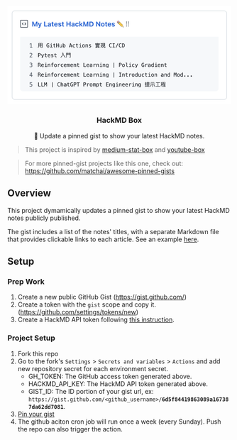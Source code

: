 <p align="center">
  <img src="/img/demo.png" width="535">
  <h3 align="center">HackMD Box</h3>
  <p align="center">📝 Update a pinned gist to show your latest HackMD notes.<p>
</p>

> This project is inspired by [medium-stat-box](https://github.com/kylemocode/medium-stat-box) and [youtube-box](https://github.com/SinaKhalili/youtube-box)

> For more pinned-gist projects like this one, check out: https://github.com/matchai/awesome-pinned-gists

## Overview
This project dymamically updates a pinned gist to show your latest HackMD notes publicly published. 

The gist includes a list of the notes' titles, with a separate Markdown file that provides clickable links to each article.
See an example [here](https://gist.github.com/tsen159/10bf4ec688fbae7bc0879bbfb1d57fd7).
## Setup
### Prep Work
1. Create a new public GitHub Gist (https://gist.github.com/)
2. Create a token with the `gist` scope and copy it. (https://github.com/settings/tokens/new)
3. Create a HackMD API token following [this instruction](https://hackmd.io/@docs/HackMD_API_Book/https%3A%2F%2Fhackmd.io%2F%40hackmd-api%2Fdeveloper-portal).

### Project Setup
1. Fork this repo
2. Go to the fork's `Settings` > `Secrets and variables` > `Actions` and add new repository secret for each environment secret.
    - GH_TOKEN: The GitHub access token generated above.
    - HACKMD_API_KEY: The HackMD API token generated above.
    - GIST_ID: The ID portion of your gist url, ex: `https://gist.github.com/<github_username>/`**`6d5f84419863089a167387da62dd7081`**.
3. [Pin your gist](https://docs.github.com/en/account-and-profile/setting-up-and-managing-your-github-profile/customizing-your-profile/pinning-items-to-your-profile)
4. The github aciton cron job will run once a week (every Sunday). Push the repo can also trigger the action.